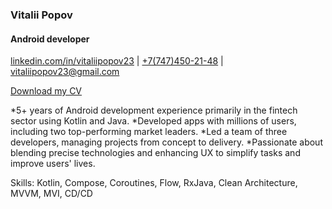 ### Vitalii Popov
#### Android developer

[linkedin.com/in/vitaliipopov23](https://www.linkedin.com/in/vitaliipopov23/) | [+7(747)450-21-48](tel:+77474502148) | [vitaliipopov23@gmail.com](mailto:vitaliipopov23@gmail.com)

[Download my CV](https://github.com/vitaliipopov23/vitaliipopov23/blob/main/Android_Popov_Vitalii_CV.pdf)

*5+ years of Android development experience primarily in the fintech sector using Kotlin and Java.
*Developed apps with millions of users, including two top-performing market leaders.
*Led a team of three developers, managing projects from concept to delivery.
*Passionate about blending precise technologies and enhancing UX to simplify tasks and improve users' lives.

Skills: Kotlin, Compose, Coroutines, Flow, RxJava, Clean Architecture, MVVM, MVI, CD/CD
